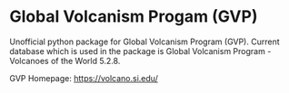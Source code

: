 # Global Volcanism Progam (GVP)
Unofficial python package for Global Volcanism Program (GVP). Current database which is used in the package is Global Volcanism Program - Volcanoes of the World 5.2.8.

GVP Homepage: https://volcano.si.edu/
